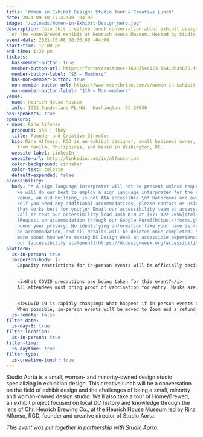 ```yaml
---
title: 'Women in Exhibit Design: Studio Tour & Creative Lunch'
date: 2021-09-10 17:42:00 -04:00
image: "/uploads/Women-in-Exhibit-Design_hero.jpg"
description: Join this creative lunch conversation about exhibit design and a tour
  of the Home/Brewed exhibit at Heurich House Museum. Hosted by Studio Aorta.
event-date: 2021-10-08 00:00:00 -04:00
start-time: 12:00 pm
end-time: 1:30 pm
tickets:
  has-member-button: true
  member-button-url: https://fontevacustomer-1638354c123-1641d839835.force.com/services/oauth2/authorize?client_id=3MVG9nthuDc9owbcOq7_07W.HriOQQPWTbMkrpOla.ajDQlTHf4_uby_mhwylcX.mJBU2O2SppTiZMS0J_HJd&response_type=code&redirect_uri=https://ikit.aiga.org/ikit_national_util/ikit-national-util-sso-redirect/&state=https%3A%2F%2Fdc.aiga.org%2F%3Fpost_type%3Dikit_event%26p%3D447843%26redirect_source%3Deventbrite_register
  member-button-label: "$5 — Members"
  has-non-member-button: true
  non-member-button-url: https://www.eventbrite.com/e/women-in-exhibit-design-studio-tour-creative-lunch-tickets-170493051306
  non-member-button-label: "$10 — Non-members"
venue:
  name: Heurich House Museum
  info: 1921 Sunderland PL NW,  Washington, DC 20036
has-speakers: true
speakers:
- name: Rina Alfonso
  pronouns: she | they
  title: Founder and Creative Director
  bio: Rina Alfonso, RGD is an exhibit designer, small business owner, and artist
    from Manila, Philippines, and based in Washington, DC.
  website-label: LinkedIn
  website-url: http://linkedin.com/in/alfonsorina
  color-background: cinnabar
  color-text: celeste
  default-expanded: false
accessibility:
  body: "* A sign language interpreter will not be present unless requested. If requested,
    we will do our best to employ a sign language interpreter for the event.\n* The
    venue, an old building, is not ADA accessible.\n* Bathrooms are available on site.\n
    \nIf you need any additional accommodations, please contact us using a method
    that works best for you:\n* Email our accessibility team at accessibility@dc.aiga.org.\n-
    Call or text our accessibility lead Josh Kim at [571-422-2656](tel:571-422-2656).\n-
    [Request an accommodation through our Google Form](https://forms.gle/VTys8LzewYs2isUm7).\nWe
    honor your privacy. No identifying information like your name is required to request
    an accommodation, and all details will be deleted once completed. \nYou can learn
    more about how we’re making DC Design Week an accessible experience by visiting
    our [accessibility statement](https://dcdesignweek.org/accessibility/)."
platform:
  is-in-person: true
  in-person-body: |-
    Capacity restrictions for in-person events will be officially decided about two weeks out from DCDW and posted on the specific event pages in order to follow the latest CDC guidance.


    <i>What COVID precautions are being taken for this event?</i>
    All attendees must bring proof of vaccination for entry. Masks are required inside the studio.


    <i>COVID-19 is rapidly changing: What happens if in-person events need to be cancelled?</i>
    When possible, in-person events will be moved to Zoom and a refund should not be expected. If an event is canceled in its entirety a refund will be issued. In either scenario you will be notified immediately.
  is-remote: false
filter-date:
  is-day-8: true
filter-location:
  is-in-person: true
filter-time:
  is-daytime: true
filter-type:
  is-creative-lunch: true
---
```


Studio Aorta is a small, woman- and minority-owned design studio specializing in exhibition design. This creative lunch will be a conversation on the field of exhibit design and the challenges of being a small, minority and woman-owned design studio. We’ll also take a tour of Home/Brewed, an exhibit project focused on local DC history and knowledge through the lens of Chr. Heurich Brewing Co., at the Heurich House Museum led by Rina Alfonso, RGD, founder and creative director of Studio Aorta.

*This event was put together in partnership with [Studio Aorta](https://www.studioaorta.com/).*
